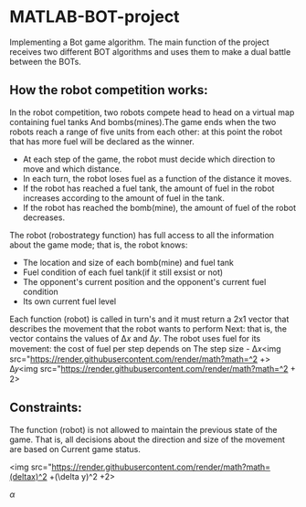 # MATLAB-BOT-project
Implementing a Bot game algorithm. The main function of the project receives two different BOT algorithms and uses them to make a dual battle between the BOTs.

## How the robot competition works:
In the robot competition, two robots compete head to head on a virtual map containing fuel tanks
And bombs(mines).The game ends when the two robots reach a range of five units from each other:
at this point the robot that has more fuel will be declared as the winner.
- At each step of the game, the robot must decide which direction to move and which distance.
- In each turn, the robot loses fuel as a function of the distance it moves.
- If the robot has reached a fuel tank, the amount of fuel in the robot increases according to the amount of fuel in the tank.
- If the robot has reached the bomb(mine), the amount of fuel of the robot decreases.

The robot (robostrategy function) has full access to all the information about the game mode; that is, the robot knows:
- The location and size of each bomb(mine) and fuel tank
- Fuel condition of each fuel tank(if it still exsist or not)
- The opponent's current position and the opponent's current fuel condition
- Its own current fuel level

Each function (robot) is called in turn's and it must return a 2x1 vector that describes the movement that the robot wants to perform Next: 
that is, the vector contains the values ​​of Δ𝑥 and Δ𝑦. The robot uses fuel for its movement:
the cost of fuel per step depends on The step size - Δ𝑥<img src="https://render.githubusercontent.com/render/math?math=^2 +> Δ𝑦<img src="https://render.githubusercontent.com/render/math?math=^2 + 2>

## Constraints:
The function (robot) is not allowed to maintain the previous state of the game. That is, all decisions about the direction and size of the movement are based on
Current game status.

<img src="https://render.githubusercontent.com/render/math?math=(deltax)^2 +(\delta y)^2 +2>

$\alpha$